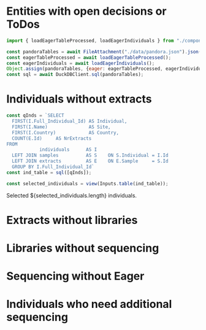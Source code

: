 # Entities with open decisions or ToDos

```js
import { loadEagerTableProcessed, loadEagerIndividuals } from "./components/eager.js";
```

```js
const pandoraTables = await FileAttachment("./data/pandora.json").json();
const eagerTableProcessed = await loadEagerTableProcessed();
const eagerIndividuals = await loadEagerIndividuals();
Object.assign(pandoraTables, {eager: eagerTableProcessed, eagerIndividuals});
const sql = await DuckDBClient.sql(pandoraTables);
```

# Individuals without extracts

```js 
const qInds = `SELECT
  FIRST(I.Full_Individual_Id) AS Individual,
  FIRST(I.Name)               AS Site,
  FIRST(I.Country)            AS Country,
  COUNT(E.Id)     AS NrExtracts
FROM
            individuals      AS I
  LEFT JOIN samples          AS S    ON S.Individual = I.Id
  LEFT JOIN extracts         AS E    ON E.Sample     = S.Id
  GROUP BY I.Full_Individual_Id`
const ind_table = sql([qInds]);
```

```js
const selected_individuals = view(Inputs.table(ind_table));
```
Selected ${selected_individuals.length} individuals.



# Extracts without libraries

# Libraries without sequencing

# Sequencing without Eager

# Individuals who need additional sequencing